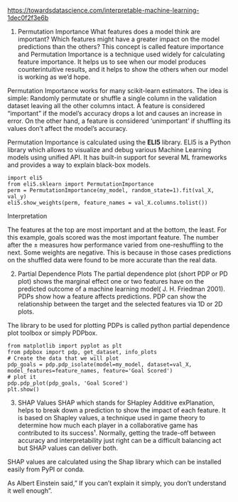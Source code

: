 https://towardsdatascience.com/interpretable-machine-learning-1dec0f2f3e6b

1. Permutation Importance
What features does a model think are important? Which features might have a greater impact on the model predictions than the others? This concept is called feature importance and Permutation Importance is a technique used widely for calculating feature importance. It helps us to see when our model produces counterintuitive results, and it helps to show the others when our model is working as we’d hope.

Permutation Importance works for many scikit-learn estimators. The idea is simple: Randomly permutate or shuffle a single column in the validation dataset leaving all the other columns intact. A feature is considered “important” if the model’s accuracy drops a lot and causes an increase in error. On the other hand, a feature is considered ‘unimportant’ if shuffling its values don’t affect the model’s accuracy.


Permutation Importance is calculated using the **ELI5** library. ELI5 is a Python library which allows to visualize and debug various Machine Learning models using unified API. It has built-in support for several ML frameworks and provides a way to explain black-box models.

```
import eli5
from eli5.sklearn import PermutationImportance
perm = PermutationImportance(my_model, random_state=1).fit(val_X, val_y)
eli5.show_weights(perm, feature_names = val_X.columns.tolist())

```


Interpretation

The features at the top are most important and at the bottom, the least. For this example, goals scored was the most important feature.
The number after the ± measures how performance varied from one-reshuffling to the next.
Some weights are negative. This is because in those cases predictions on the shuffled data were found to be more accurate than the real data.

2. Partial Dependence Plots
The partial dependence plot (short PDP or PD plot) shows the marginal effect one or two features have on the predicted outcome of a machine learning model( J. H. Friedman 2001). PDPs show how a feature affects predictions. PDP can show the relationship between the target and the selected features via 1D or 2D plots.

The library to be used for plotting PDPs is called python partial dependence plot toolbox or simply PDPbox.

```
from matplotlib import pyplot as plt
from pdpbox import pdp, get_dataset, info_plots
# Create the data that we will plot
pdp_goals = pdp.pdp_isolate(model=my_model, dataset=val_X, model_features=feature_names, feature='Goal Scored')
# plot it
pdp.pdp_plot(pdp_goals, 'Goal Scored')
plt.show()

```

3. SHAP Values
SHAP which stands for SHapley Additive exPlanation, helps to break down a prediction to show the impact of each feature. It is based on Shapley values, a technique used in game theory to determine how much each player in a collaborative game has contributed to its success¹. Normally, getting the trade-off between accuracy and interpretability just right can be a difficult balancing act but SHAP values can deliver both.

SHAP values are calculated using the Shap library which can be installed easily from PyPI or conda.



As Albert Einstein said,” If you can’t explain it simply, you don’t understand it well enough”.



















